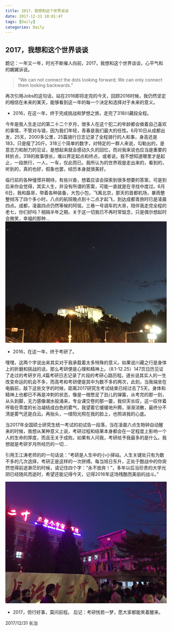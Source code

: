 ```yaml
---
title: 2017，我想和这个世界谈谈
date: 2017-12-31 10:01:47
tags: [Daily]
categories: Daily
---
```


## 2017，我想和这个世界谈谈

题记：一年又一年，时光不断催人向前，2017，我想和这个世界谈谈，心平气和的娓娓诉说。

> “We can not connect the dots looking forward; We can only connect them looking backwards.”

再次引用Jobs的这句话，站在2016即将走完的今天，回顾2016时候，我仍然坚定的相信在未来的某天，能够看到这一年的每一个决定和选择对于未来的意义。

- 2016，在这一年，终于完成挑战和梦想之旅，走完了318川藏段全程。

今年是我人生走过的第二十二个岁月，很多人在这个犯二的年龄都会做着自己喜欢的事情，不管对与错，因为我们年轻，青春是我们最大的任性。6月10日从成都出发，25天，2000多公里，25篇骑行日志记录了全程骑行的人和事，身高还是183，只是瘦了20斤。318三个简单的数字，对特定的一群人来说，勾勒出的，是意志力和耐力的见证，是想起来就会感动久久的回忆，而对我来说也应当是重要的转折点，318的故事很长，难以界定起点和终点，或者说，我不想知道哪里才是起止，一段旅行，一人，一车，仅此而已。我所认为的世界观是走出来的，看到的，听到的，真的也好，假象也罢，经历本身就很美好。

临行前的各种憧憬并期待，有些兴奋，想着应该会探索到很多想要的答案，可是到后来你会觉得，其实人生，并没有所谓的答案，可能一直就是在寻找中度过。6月6日，我和磊哥，带着各种装备，大包小包，飞离北京，那天的首都机场，暴雨整整倾泻了四个多小时，八点的航班晚点到十二点才起飞，到达成都青旅时已是凌晨四点。成都，凌晨四点仍然等候的阿铭，三巷一号调车的大哥，陪伴我走完全程的老七，你们好吗？相隔半年之期，关于这一切我已不再时常惦念，只是偶尔想起时会微笑，幸福的那种...
![](/images/daily/3122621194.jpeg)
- 2016，在这一年，终于考研了。

嘿嘿，这两个字说出来其实对于我承载着太多特殊的意义。如果说川藏之行是身体上的折磨和挑战的话，那么考研便是心理和精神上。（8.1-12.25）147页日历见证了走过的考研岁月,4篇考研日志记录了片段的考研心路历程。道长说其实人的一生改变命运的机会不多，而高考和考研便是其中为数不多的两次，此刻，当我端坐在电脑前，敲下这些文字的时候，距离2017研究生考试结束已经过去了5天，身体和精神上也都已不再是冲刺的状态，像是一根憋足了劲儿的弹簧，从考完的那一刻，从头到脚，无力感像潮水般涌来，专业课交卷的那一霎，我仰天长叹，这一叹伴着呼吸在零度的长治凝结成白色的雾气，我望着它缓缓地升腾，渐渐消散，最终分不清是雾气还是白云。再抬头，一缕阳光照在我的脸上，也照进我的心底。

当2017年全国硕士研究生统一考试的初试告一段落，当在凌晨六点生物钟自动醒来的时候，我想从某种意义上说，考研过程和结果本身都会在一定程度上影响一个人的生命的厚度，而且无关于成败。如果有人问我，考研给予我最多的是什么。我想就是考研岁月所经历的一切...

引用王江涛老师的的一句话说：“考研是人生中的小小驿站。人生关键处只有为数不多的几次选择，考研正是这样的一次拼搏。每当旭日东升，正处于酣战中的你突然觉得前途渺茫的时候，请记住四个字：“永不放弃！”，多年以后当珍贵的大学光阴已经随风而逝时，希望还能记得今天，记得2016年这场残酷而美丽的战斗。”

![](/images/daily/2233356333.jpeg)

- 2017，但行好事，莫问前程。
后记：考研恍若一梦，愿大家都能笑着醒来。

2017/12/31  长治